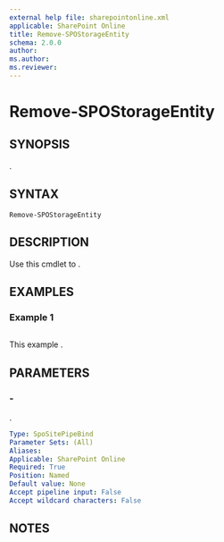 ```yaml
---
external help file: sharepointonline.xml
applicable: SharePoint Online
title: Remove-SPOStorageEntity
schema: 2.0.0
author: 
ms.author: 
ms.reviewer:
---
```


# Remove-SPOStorageEntity

## SYNOPSIS
.

## SYNTAX

```
Remove-SPOStorageEntity
```

## DESCRIPTION
Use this cmdlet to .

## EXAMPLES

### Example 1

```

```

This example .

## PARAMETERS

### -

.

```yaml
Type: SpoSitePipeBind
Parameter Sets: (All)
Aliases: 
Applicable: SharePoint Online
Required: True
Position: Named
Default value: None
Accept pipeline input: False
Accept wildcard characters: False
```

## NOTES
